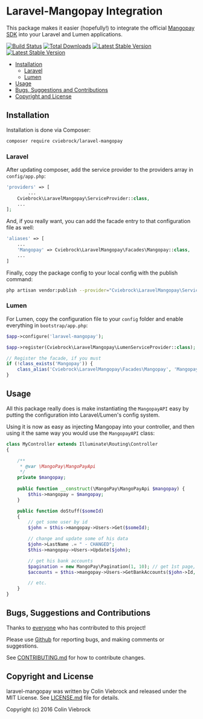 # Laravel-Mangopay Integration

This package makes it easier (hopefully!) to integrate the official
[Mangopay SDK](https://github.com/Mangopay/mangopay2-php-sdk) into your Laravel and Lumen applications.

[![Build Status](https://travis-ci.org/cviebrock/laravel-mangopay.svg)](https://travis-ci.org/cviebrock/laravel-mangopay)
[![Total Downloads](https://poser.pugx.org/cviebrock/laravel-mangopay/downloads.png)](https://packagist.org/packages/cviebrock/laravel-mangopay)
[![Latest Stable Version](https://poser.pugx.org/cviebrock/laravel-mangopay/v/stable.png)](https://packagist.org/packages/cviebrock/laravel-mangopay)
[![Latest Stable Version](https://poser.pugx.org/cviebrock/laravel-mangopay/v/unstable.png)](https://packagist.org/packages/cviebrock/laravel-mangopay)


* [Installation](#installation)
  * [Laravel](#laravel)
  * [Lumen](#lumen)
* [Usage](#usage)
* [Bugs, Suggestions and Contributions](#bugs-suggestions-and-contributions)
* [Copyright and License](#copyright-and-license)
  

## Installation

Installation is done via Composer:

```sh
composer require cviebrock/laravel-mangopay
```



### Laravel

After updating composer, add the service provider to the providers array in `config/app.php`:

```php
'providers' => [
		...
    Cviebrock\LaravelMangopay\ServiceProvider::class,
    ...
];
```

And, if you really want, you can add the facade entry to that configuration file as well:

```php
'aliases' => [
    ...
    'Mangopay' => Cviebrock\LaravelMangopay\Facades\Mangopay::class,
    ...
]
```

Finally, copy the package config to your local config with the publish command:

```sh
php artisan vendor:publish --provider="Cviebrock\LaravelMangopay\ServiceProvider"
```


### Lumen

For Lumen, copy the configuration file to your `config` folder and enable 
everything in `bootstrap/app.php`:

```php
$app->configure('laravel-mangopay');

$app->register(Cviebrock\LaravelMangopay\LumenServiceProvider::class);

// Register the facade, if you must
if (!class_exists('Mangopay')) {
    class_alias('Cviebrock\LaravelMangopay\Facades\Mangopay', 'Mangopay');
}
```



## Usage

All this package really does is make instantiating the `MangopayAPI` easy by 
putting the configuration into Laravel/Lumen's config system.

Using it is now as easy as injecting Mangopay into your controller, and then 
using it the same way you would use the `MangopayAPI` class:
  
```php
class MyController extends Illuminate\Routing\Controller
{

    /**
     * @var \MangoPay\MangoPayApi
     */
    private $mangopay;
    
    public function __construct(\MangoPay\MangoPayApi $mangopay) {
        $this->mangopay = $mangopay;
    }

    public function doStuff($someId)
    {
        // get some user by id
        $john = $this->mangopay->Users->Get($someId);

        // change and update some of his data
        $john->LastName .= " - CHANGED";
        $this->mangopay->Users->Update($john);

        // get his bank accounts
        $pagination = new MangoPay\Pagination(1, 10); // get 1st page, 10 items per page
        $accounts = $this->mangopay->Users->GetBankAccounts($john->Id, $pagination);

        // etc.
    }
}
```


## Bugs, Suggestions and Contributions

Thanks to [everyone](/cviebrock/laravel-mangopay/graphs/contributors) who has contributed 
to this project!

Please use [Github](https://github.com/cviebrock/laravel-mangopay) for reporting bugs, 
and making comments or suggestions.
 
See [CONTRIBUTING.md](CONTRIBUTING.md) for how to contribute changes.



## Copyright and License

laravel-mangopay was written by Colin Viebrock and released under the MIT License. 
See [LICENSE.md](LICENSE.md) file for details.

Copyright (c) 2016 Colin Viebrock
